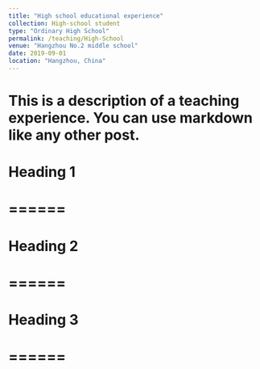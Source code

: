 ```yaml
---
title: "High school educational experience"
collection: High-school student
type: "Ordinary High School"
permalink: /teaching/High-School
venue: "Hangzhou No.2 middle school"
date: 2019-09-01
location: "Hangzhou, China"
---
```


# This is a description of a teaching experience. You can use markdown like any other post.

# Heading 1
# ======

# Heading 2
# ======

# Heading 3
# ======
